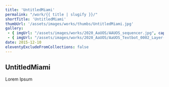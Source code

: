 ```yaml
---
title: 'UntitledMiami'
permalink: "/work/{{ title | slugify }}/"
shortTitle: 'UntitledMiami'
thumbUrl: '/assets/images/works/thumbs/UntitledMiami.jpg'
gallery:
 - { imgUrl: "/assets/images/works/2020_AaUOS/AAUOS_sequencer.jpg", caption: "" }
 - { imgUrl: "/assets/images/works/2020_AaUOS/AaUOS_Textbot_0002_Layer-20.jpg", caption: "" }
date: 2015-12-10
eleventyExcludeFromCollections: false
---
```



<div class="Grid Grid--gutters Grid--full large-Grid--fit">
  <div class="Grid-cell">
    <div class='headerGroup'>
      <h2>UntitledMiami</h2>
      <p>Lorem Ipsum</p>
    </div>
  </div>
</div>